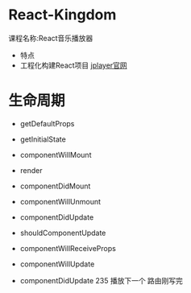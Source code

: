 # React-Kingdom
课程名称:React音乐播放器
* 特点
* 工程化构建React项目
[jplayer官网](http://www.jplayer.org/)
# 生命周期
* getDefaultProps
* getInitialState
* componentWillMount
* render

* componentDidMount
* componentWillUnmount
* componentDidUpdate
* shouldComponentUpdate
* componentWillReceiveProps
* componentWillUpdate
* componentDidUpdate
235 播放下一个 路由刚写完
